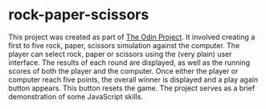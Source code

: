 # rock-paper-scissors
This project was created as part of [The Odin Project](https://www.theodinproject.com/lessons/foundations-rock-paper-scissors). It involved creating a first to five rock, paper, scissors simulation against the computer. The player can select rock, paper or scissors using the (very plain) user interface. The results of each round are displayed, as well as the running scores of both the player and the computer. Once either the player or computer reach five points, the overall winner is displayed and a play again button appears. This button resets the game. The project serves as a brief demonstration of some JavaScript skills.